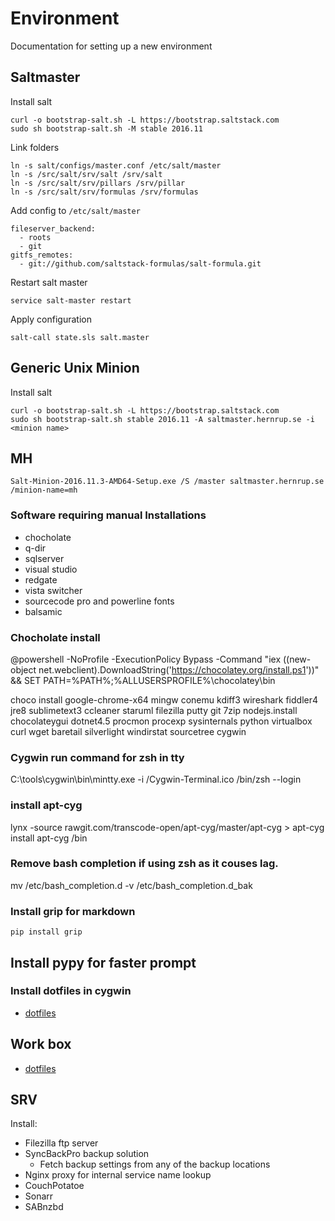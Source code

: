 # Environment
Documentation for setting up a new environment

## Saltmaster
Install salt

```
curl -o bootstrap-salt.sh -L https://bootstrap.saltstack.com
sudo sh bootstrap-salt.sh -M stable 2016.11
```

Link folders

```
ln -s salt/configs/master.conf /etc/salt/master
ln -s /src/salt/srv/salt /srv/salt
ln -s /src/salt/srv/pillars /srv/pillar
ln -s /src/salt/srv/formulas /srv/formulas
```

Add config to `/etc/salt/master`

```
fileserver_backend:
  - roots
  - git
gitfs_remotes:
  - git://github.com/saltstack-formulas/salt-formula.git

```

Restart salt master
```
service salt-master restart
```

Apply configuration
```
salt-call state.sls salt.master
```

## Generic Unix Minion

Install salt
```
curl -o bootstrap-salt.sh -L https://bootstrap.saltstack.com
sudo sh bootstrap-salt.sh stable 2016.11 -A saltmaster.hernrup.se -i <minion name>
```


## MH
```
Salt-Minion-2016.11.3-AMD64-Setup.exe /S /master saltmaster.hernrup.se /minion-name=mh
```

### Software requiring manual Installations
- chocholate
- q-dir
- sqlserver
- visual studio
- redgate
- vista switcher
- sourcecode pro and powerline fonts
- balsamic

### Chocholate install
@powershell -NoProfile -ExecutionPolicy Bypass -Command "iex ((new-object net.webclient).DownloadString('https://chocolatey.org/install.ps1'))" && SET PATH=%PATH%;%ALLUSERSPROFILE%\chocolatey\bin

choco install google-chrome-x64 mingw conemu kdiff3 wireshark fiddler4 jre8 sublimetext3 ccleaner staruml filezilla putty git 7zip nodejs.install chocolateygui dotnet4.5 procmon procexp sysinternals python virtualbox curl wget baretail silverlight windirstat sourcetree cygwin

### Cygwin run command for zsh in tty
C:\tools\cygwin\bin\mintty.exe -i /Cygwin-Terminal.ico /bin/zsh --login

### install apt-cyg
lynx -source rawgit.com/transcode-open/apt-cyg/master/apt-cyg > apt-cyg
install apt-cyg /bin

### Remove bash completion if using zsh as it couses lag.
mv /etc/bash_completion.d -v /etc/bash_completion.d_bak

### Install grip for markdown
`pip install grip`

## Install pypy for faster prompt

### Install dotfiles in cygwin
- [dotfiles](https://github.com/Hernrup/dotfiles)

## Work box
- [dotfiles](https://github.com/Hernrup/dotfiles)

## SRV
Install:

- Filezilla ftp server
- SyncBackPro backup solution
  - Fetch backup settings from any of the backup locations
- Nginx proxy for internal service name lookup
- CouchPotatoe
- Sonarr
- SABnzbd
